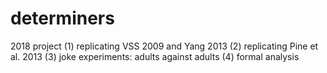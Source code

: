 # determiners

2018 project
(1) replicating VSS 2009 and Yang 2013
(2) replicating Pine et al. 2013
(3) joke experiments: adults against adults
(4) formal analysis
